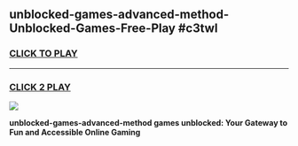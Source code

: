 
## unblocked-games-advanced-method-Unblocked-Games-Free-Play #c3twl
<h3>
<a href="https://us.freeplayer.one?title=unblocked-games-advanced-method&ref=9M">CLICK TO PLAY</a></h3>
<hr>

<h3>
<a href="https://us.freeplayer.one?title=unblocked-games-advanced-method&ref=9M">CLICK 2 PLAY</a>
  
</h3>

<a href="https://us.freeplayer.one?title=unblocked-games-advanced-method&ref=9M"><img src="https://clearcache.store/games.png"></a>


**unblocked-games-advanced-method games unblocked: Your Gateway to Fun and Accessible Online Gaming**
